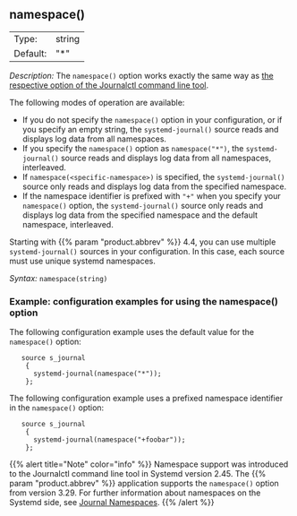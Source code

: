 ---
---
<!-- DISCLAIMER: This file is based on the syslog-ng Open Source Edition documentation https://github.com/balabit/syslog-ng-ose-guides/commit/2f4a52ee61d1ea9ad27cb4f3168b95408fddfdf2 and is used under the terms of The syslog-ng Open Source Edition Documentation License. The file has been modified by Axoflow. -->

## namespace()

|          |        |
| -------- | ------ |
| Type:    | string |
| Default: | "*"   |

*Description:* The `namespace()` option works exactly the same way as [the respective option of the Journalctl command line tool](https://www.freedesktop.org/software/systemd/man/journalctl.html#--namespace=NAMESPACE).

The following modes of operation are available:

- If you do not specify the `namespace()` option in your configuration, or if you specify an empty string, the `systemd-journal()` source reads and displays log data from all namespaces.
- If you specify the `namespace()` option as `namespace("*")`, the `systemd-journal()` source reads and displays log data from all namespaces, interleaved.
- If `namespace(<specific-namespace>)` is specified, the `systemd-journal()` source only reads and displays log data from the specified namespace.
- If the namespace identifier is prefixed with `"+"` when you specify your `namespace()` option, the `systemd-journal()` source only reads and displays log data from the specified namespace and the default namespace, interleaved.

Starting with {{% param "product.abbrev" %}} 4.4, you can use multiple `systemd-journal()` sources in your configuration. In this case, each source must use unique systemd namespaces.

*Syntax:* `namespace(string)`

### Example: configuration examples for using the namespace() option

The following configuration example uses the default value for the `namespace()` option:

```shell
   source s_journal
    { 
      systemd-journal(namespace("*"));
    };
```

The following configuration example uses a prefixed namespace identifier in the `namespace()` option:

```shell
   source s_journal
    { 
      systemd-journal(namespace("+foobar"));
    };
```

{{% alert title="Note" color="info" %}}
Namespace support was introduced to the Journalctl command line tool in Systemd version 2.45. The {{% param "product.abbrev" %}} application supports the `namespace()` option from version 3.29. For further information about namespaces on the Systemd side, see [Journal Namespaces](https://www.freedesktop.org/software/systemd/man/systemd-journald.service.html#Journal%20Namespaces).
{{% /alert %}}
